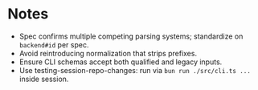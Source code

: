 # Notes

- Spec confirms multiple competing parsing systems; standardize on `backend#id` per spec.
- Avoid reintroducing normalization that strips prefixes.
- Ensure CLI schemas accept both qualified and legacy inputs.
- Use testing-session-repo-changes: run via `bun run ./src/cli.ts ...` inside session.
